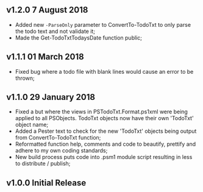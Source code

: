 ## v1.2.0 7 August 2018
* Added new `-ParseOnly` parameter to ConvertTo-TodoTxt to only parse the todo text and not validate it;
* Made the Get-TodoTxtTodaysDate function public;

## v1.1.1 01 March 2018
* Fixed bug where a todo file with blank lines would cause an error to be thrown;

## v1.1.0 29 January 2018
* Fixed a but where the views in PSTodoTxt.Format.ps1xml were being applied to all PSObjects. TodoTxt objects now have their own 'TodoTxt' object name;
* Added a Pester text to check for the new 'TodoTxt' objects being output from ConvertTo-TodoTxt function;
* Reformatted function help, comments and code to beautify, prettify and adhere to my own coding standards; 
* New build process puts code into .psm1 module script resulting in less to distribute / publish;

## v1.0.0 Initial Release